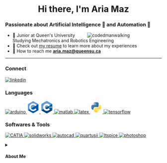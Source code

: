 <h1 align="center" >Hi there, I'm Aria Maz</h1>
<h3 align="left" >Passionate about Artificial Intelligence 🧠 and Automation 🤖</h3>

<a href="https://github.com/AriaMaz">
  <img src="https://phoneky.co.uk/thumbs/screensavers/down/technology/digitalman_pyiqxoie.gif" align="right" width="240" alt="codedmanwalking">
</a>

- 🦾 Junior at Queen's University Studying Mechatronics and Robotics Engineering
- 📄 Check out [my resume](https://drive.google.com/file/d/1ZAqQV6hXW0hZLDbiWKEwu8EYVHE5EvC1/view?usp=sharing) to learn more about my experiences
- 📧 How to reach me **aria.maz@queensu.ca**

---

<h3 align="left" >Connect</h3>
<p align="left">
<a href="https://linkedin.com/in/ariamaz" target="blank">
  <img src="https://raw.githubusercontent.com/rahuldkjain/github-profile-readme-generator/master/src/images/icons/Social/linked-in-alt.svg" align="center"   width="40" height="30" alt="linkedin"/></a>
</p>

<h3 align="left">Languages</h3>
<p align="left"> 
<a href="https://www.arduino.cc/" target="_blank" rel="noreferrer"> 
  <img src="https://cdn.worldvectorlogo.com/logos/arduino-1.svg" width="40" height="40" alt="arduino"/> </a> 
<a href="https://www.cprogramming.com/" target="_blank" rel="noreferrer"> 
  <img src="https://raw.githubusercontent.com/devicons/devicon/master/icons/c/c-original.svg" width="40" height="40" alt="c"/> </a> 
<a href="https://www.w3schools.com/cpp/" target="_blank" rel="noreferrer"> 
  <img src="https://raw.githubusercontent.com/devicons/devicon/master/icons/cplusplus/cplusplus-original.svg" width="40" height="40" alt="cplusplus"/> </a> 
<a href="https://www.mathworks.com/" target="_blank" rel="noreferrer"> 
  <img src="https://upload.wikimedia.org/wikipedia/commons/2/21/Matlab_Logo.png" width="40" height="40" alt="matlab"/> </a> 
<a href="https://www.latex-project.org/" target="_blank" rel="noreferrer"> 
  <img src="https://user-images.githubusercontent.com/102880878/227271069-4ceb393d-a9a8-4582-840e-509e1ff8e8bc.png" width="40" height="40" alt="latex"/>     </a> 
<a href="https://www.python.org" target="_blank" rel="noreferrer"> 
  <img src="https://raw.githubusercontent.com/devicons/devicon/master/icons/python/python-original.svg" width="40" height="40" alt="python"/> </a> 
<a href="https://www.tensorflow.org" target="_blank" rel="noreferrer"> 
  <img src="https://www.vectorlogo.zone/logos/tensorflow/tensorflow-icon.svg" width="40" height="40" alt="tensorflow"/> </a> 
</p>

<h3 align="left">Softwares & Tools</h3>
<p align="left"> 
<a href="https://www.technia.com/software/catia/" target="_blank" rel="noreferrer"> 
  <img src="http://www.3dpartfinder.com/wp-content/uploads/2016/01/DS-CATIA-Logo.png" width="40" height="40" alt="CATIA"/> </a> 
<a href="https://www.solidworks.com/" target="_blank" rel="noreferrer"> 
  <img src="https://williamdaviesblog.files.wordpress.com/2014/06/solidworks-logo.png" width="40" height="40" alt="solidworks"/> </a> 
<a href="https://web.autocad.com/login" target="_blank" rel="noreferrer"> 
  <img src="https://www.imaginit.com/Portals/4/ImageCache/ProductDetails/1_autodesk-autocad-product-icon-128@2x.png" width="40" height="40" alt="autocad"/>   </a>
<a href="https://www.intel.com/content/www/us/en/software-kit/666221/intel-quartus-ii-web-edition-design-software-version-13-1-for-windows.html"  target="_blank" rel="noreferrer"> 
 <img src="https://downloadly.ir/wp-content/uploads/2018/09/Quartus-Prime-.png" width="40" height="40" alt="quartusii"/> </a> 
<a href="https://ltspice-iv.en.lo4d.com/windows" target="_blank" rel="noreferrer"> 
  <img src="https://gitlab.com/uploads/-/system/project/avatar/9699744/ltspice.png?width=64" width="40" height="40" alt="ltspice"/> </a> 
<a href="https://www.photoshop.com/en" target="_blank" rel="noreferrer"> 
  <img src="https://upload.wikimedia.org/wikipedia/commons/thumb/a/af/Adobe_Photoshop_CC_icon.svg/1280px-Adobe_Photoshop_CC_icon.svg.png" width="40"         height="40" alt="photoshop"/> </a> 

<details>
<summary><h4>About Me</h4></summary>
I'm a third-year Mechatronics and Robotics Engineering student at Queen's University with 2 years of experience in embedded software design, automation, and control systems.


<p></p> 
 
**Some Examples Include:**
- Developing a 99.8% accurate NASA-used control system for a programmable PID temperature controller by simulating the system in Simulink, generating C code using QUARC, and manually validating results by hand.
- Designing an autonomous machine vision (MV) pet feeder in SolidWorks, programming MV in Python to detect pets with 98% accuracy and microcontrollers in C to feed pets accurately using a servo motor and load cell sensor with only a 4% weight error.
- Led the propulsion division within the Hyperloop Design Team and created conceptual designs, SolidWorks models, and then 2 water cooling systems for the 4 engines, enabling a 100% increase in speed up to 400 km/h.

I am fascinated by the Automotive and Aerospace/Defence industries and enjoy applying my expertise to devise creative and innovative solutions to complex problems.

📧 𝗘𝗺𝗮𝗶𝗹: aria.maz@queensu.ca
🔗 𝗟𝗶𝗻𝗸𝗲𝗱𝗶𝗻: linkedin.com/in/ariamaz
